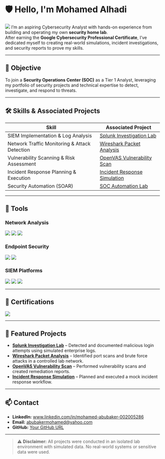 # 🛡️ Hello, I'm Mohamed Alhadi 
<a href="https://www.linkedin.com/in/mohamed-abubaker-002005286"><img src="https://img.shields.io/badge/-LinkedIn-0072b1?&style=for-the-badge&logo=linkedin&logoColor=white" /></a>
I’m an aspiring Cybersecurity Analyst with hands-on experience from building and operating my own **security home lab**.  
After earning the **Google Cybersecurity Professional Certificate**, I’ve dedicated myself to creating real-world simulations, incident investigations, and security reports to prove my skills.

---

## 🎯 Objective
To join a **Security Operations Center (SOC)** as a Tier 1 Analyst, leveraging my portfolio of security projects and technical expertise to detect, investigate, and respond to threats.

---

## 🛠 Skills & Associated Projects

| Skill                                         | Associated Project |
|-----------------------------------------------|--------------------|
| SIEM Implementation & Log Analysis           | [Splunk Investigation Lab](./projects/siem-log-investigation) |
| Network Traffic Monitoring & Attack Detection | [Wireshark Packet Analysis](./projects/network-traffic-analysis) |
| Vulnerability Scanning & Risk Assessment     | [OpenVAS Vulnerability Scan](./projects/vulnerability-scanning) |
| Incident Response Planning & Execution       | [Incident Response Simulation](./projects/incident-response) |
| Security Automation (SOAR)                   | [SOC Automation Lab](./projects/soc-automation) |

---

## 🧰 Tools

### **Network Analysis**
<div>
    <img src="https://img.shields.io/badge/-Wireshark-1679A7?&style=for-the-badge&logo=Wireshark&logoColor=white" />
    <img src="https://img.shields.io/badge/-Suricata-EF3B2D?&style=for-the-badge&logo=Suricata&logoColor=white" />
    <img src="https://img.shields.io/badge/-Zeek-777BB4?&style=for-the-badge&logo=Zeek&logoColor=white" />
</div>

### **Endpoint Security**
<div>
    <img src="https://img.shields.io/badge/-Microsoft_Defender_for_Endpoint-00A4EF?&style=for-the-badge&logo=Microsoft&logoColor=white" />
    <img src="https://img.shields.io/badge/-Velociraptor-4B275F?&style=for-the-badge&logo=Velociraptor&logoColor=white" />
</div>

### **SIEM Platforms**
<div>
    <img src="https://img.shields.io/badge/-Splunk-000000?&style=for-the-badge&logo=Splunk&logoColor=white" />
    <img src="https://img.shields.io/badge/-Elastic-005571?&style=for-the-badge&logo=Elastic&logoColor=white" />
    <img src="https://img.shields.io/badge/-Security_Onion-800000?&style=for-the-badge&logoColor=white" />
</div>

---

## 📜 Certifications
<div>
<img src="https://img.shields.io/badge/-Google_Cybersecurity_Professional-4285F4?&style=for-the-badge&logo=Google&logoColor=white" />

</div>

---

## 📂 Featured Projects

- **[Splunk Investigation Lab](./projects/siem-log-investigation)** – Detected and documented malicious login attempts using simulated enterprise logs.
- **[Wireshark Packet Analysis](./projects/network-traffic-analysis)** – Identified port scans and brute force attacks in a controlled lab network.
- **[OpenVAS Vulnerability Scan](./projects/vulnerability-scanning)** – Performed vulnerability scans and created remediation reports.
- **[Incident Response Simulation](./projects/incident-response)** – Planned and executed a mock incident response workflow.

---

## 📫 Contact
- **LinkedIn:** www.linkedin.com/in/mohamed-abubaker-002005286
- **Email:** abubakermohamed@yahoo.com
- **GitHub:** [Your GitHub URL](https://github.com/yourgithub)

---

> ⚠️ **Disclaimer:** All projects were conducted in an isolated lab environment with simulated data. No real-world systems or sensitive data were used.
